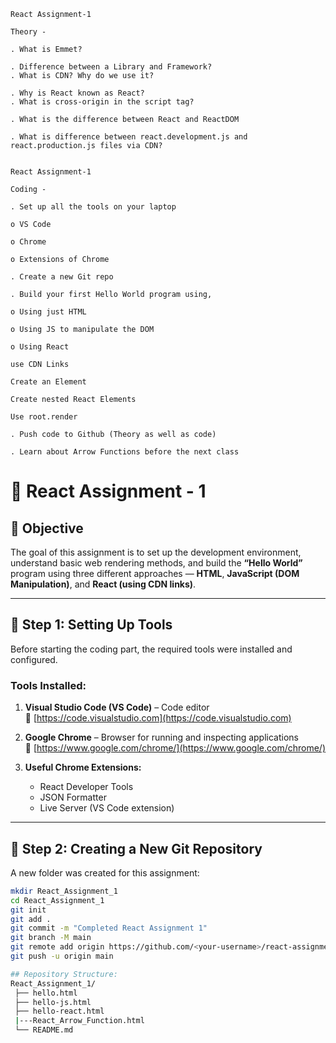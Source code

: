 ```
React Assignment-1

Theory -

. What is Emmet?

. Difference between a Library and Framework?
. What is CDN? Why do we use it?

. Why is React known as React?
. What is cross-origin in the script tag?

. What is the difference between React and ReactDOM

. What is difference between react.development.js and react.production.js files via CDN?


React Assignment-1

Coding -

. Set up all the tools on your laptop

o VS Code

o Chrome

o Extensions of Chrome

. Create a new Git repo

. Build your first Hello World program using,

o Using just HTML

o Using JS to manipulate the DOM

o Using React

use CDN Links

Create an Element

Create nested React Elements

Use root.render

. Push code to Github (Theory as well as code)

. Learn about Arrow Functions before the next class

```

# 🚀 React Assignment - 1

## 🎯 Objective

The goal of this assignment is to set up the development environment, understand basic web rendering methods, and build the **“Hello World”** program using three different approaches — **HTML**, **JavaScript (DOM Manipulation)**, and **React (using CDN links)**.

---

## 🧰 Step 1: Setting Up Tools

Before starting the coding part, the required tools were installed and configured.

### Tools Installed:

1. **Visual Studio Code (VS Code)** – Code editor  
   🔗 [https://code.visualstudio.com](https://code.visualstudio.com)

2. **Google Chrome** – Browser for running and inspecting applications  
   🔗 [https://www.google.com/chrome/](https://www.google.com/chrome/)

3. **Useful Chrome Extensions:**
   - React Developer Tools
   - JSON Formatter
   - Live Server (VS Code extension)

---

## 🧾 Step 2: Creating a New Git Repository

A new folder was created for this assignment:

```bash
mkdir React_Assignment_1
cd React_Assignment_1
git init
git add .
git commit -m "Completed React Assignment 1"
git branch -M main
git remote add origin https://github.com/<your-username>/react-assignment-1.git
git push -u origin main

## Repository Structure:
React_Assignment_1/
 ├── hello.html
 ├── hello-js.html
 ├── hello-react.html
 |---React_Arrow_Function.html
 └── README.md
```
